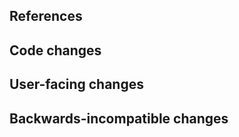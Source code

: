 <!--
Thanks for contributing to Jupyter Scheduler!
Please fill out the following items to submit a pull request.
Please refer to our contributor's guide for more information on installation and usage:
https://jupyter-scheduler.readthedocs.io/en/latest/contributors/index.html
-->

## References

<!-- Note issue numbers this pull request addresses (should be at least one, see contributing guidelines above). -->

<!-- Note any other pull requests that address this issue and how this pull request is different. -->

## Code changes

<!-- Describe the code changes and how they address the issue. -->

## User-facing changes

<!-- Describe any visual or user interaction changes and how they address the issue. -->

<!-- For visual changes, include before and after screenshots or GIF/mp4/other video demo here. -->

## Backwards-incompatible changes

<!-- Describe any backwards-incompatible changes to JupyterLab public APIs. -->
